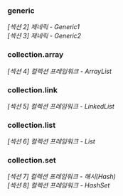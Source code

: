 ### generic
_[섹션 2] 제네릭 - Generic1_
<br>
_[섹션 3] 제네릭 - Generic2_

### collection.array
_[섹션 4] 컬렉션 프레임워크 - ArrayList_

### collection.link
_[섹션 5] 컬렉션 프레임워크 - LinkedList_ 

### collection.list
_[섹션 6] 컬렉션 프레임워크 - List_ 

### collection.set
_[섹션 7] 컬렉션 프레임워크 - 해시(Hash)_
<br>
_[섹션 8] 컬렉션 프레임워크 - HashSet_

